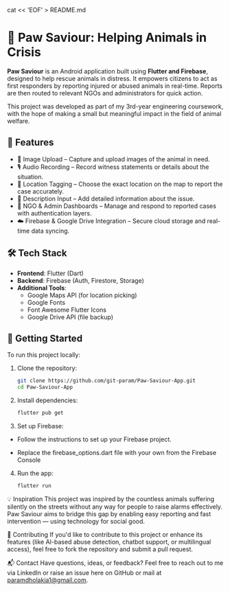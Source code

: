 cat << 'EOF' > README.md
# 🐾 Paw Saviour: Helping Animals in Crisis

**Paw Saviour** is an Android application built using **Flutter and Firebase**, designed to help rescue animals in distress. It empowers citizens to act as first responders by reporting injured or abused animals in real-time. Reports are then routed to relevant NGOs and administrators for quick action.

This project was developed as part of my 3rd-year engineering coursework, with the hope of making a small but meaningful impact in the field of animal welfare.

## 🌟 Features

- 📸 Image Upload – Capture and upload images of the animal in need.
- 🎙️ Audio Recording – Record witness statements or details about the situation.
- 📍 Location Tagging – Choose the exact location on the map to report the case accurately.
- 📝 Description Input – Add detailed information about the issue.
- 🧭 NGO & Admin Dashboards – Manage and respond to reported cases with authentication layers.
- ☁️ Firebase & Google Drive Integration – Secure cloud storage and real-time data syncing.

## 🛠️ Tech Stack

- **Frontend**: Flutter (Dart)
- **Backend**: Firebase (Auth, Firestore, Storage)
- **Additional Tools**:
  - Google Maps API (for location picking)
  - Google Fonts
  - Font Awesome Flutter Icons
  - Google Drive API (file backup)

## 🚀 Getting Started

To run this project locally:

1. Clone the repository:
   ```bash
   git clone https://github.com/git-param/Paw-Saviour-App.git
   cd Paw-Saviour-App

2. Install dependencies:
   ```bash
   flutter pub get

3. Set up Firebase:

  * Follow the instructions to set up your Firebase project.

  * Replace the firebase_options.dart file with your own from the Firebase Console

4. Run the app:
    ```bash
    flutter run

💡 Inspiration
This project was inspired by the countless animals suffering silently on the streets without any way for people to raise alarms effectively. Paw Saviour aims to bridge this gap by enabling easy reporting and fast intervention — using technology for social good.

🤝 Contributing
If you'd like to contribute to this project or enhance its features (like AI-based abuse detection, chatbot support, or multilingual access), feel free to fork the repository and submit a pull request.

📬 Contact
Have questions, ideas, or feedback?
Feel free to reach out to me via LinkedIn or raise an issue here on GitHub or mail at paramdholakia1@gmail.com.
